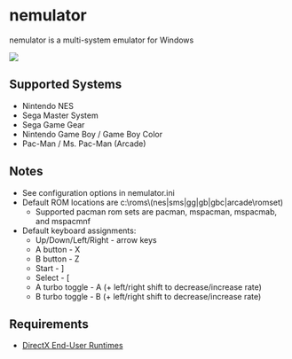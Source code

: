 # nemulator
nemulator is a multi-system emulator for Windows

![](demo.gif)

## Supported Systems
- Nintendo NES
- Sega Master System
- Sega Game Gear
- Nintendo Game Boy / Game Boy Color
- Pac-Man / Ms. Pac-Man (Arcade)

## Notes
- See configuration options in nemulator.ini
- Default ROM locations are c:\roms\\(nes|sms|gg|gb|gbc|arcade\\romset)
    - Supported pacman rom sets are pacman, mspacman, mspacmab, and mspacmnf
- Default keyboard assignments:
    - Up/Down/Left/Right - arrow keys
    - A button - X
    - B button - Z
    - Start - ]
    - Select - [
    - A turbo toggle - A (+ left/right shift to decrease/increase rate)
    - B turbo toggle - B (+ left/right shift to decrease/increase rate)

## Requirements
- [DirectX End-User Runtimes](https://www.microsoft.com/en-us/download/details.aspx?id=8109)